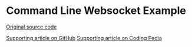 # Command Line Websocket Example

[Original source code](https://github.com/benas/web-socket-lab)

[Supporting article on GitHub](http://benas.github.io/2016/02/21/using-the-java-api-for-webSocket-to-create-a-chat-server.html)
[Supporting article on Coding Pedia](http://www.codingpedia.org/benas/using-the-java-api-for-webSocket-to-create-a-chat-server.html)



